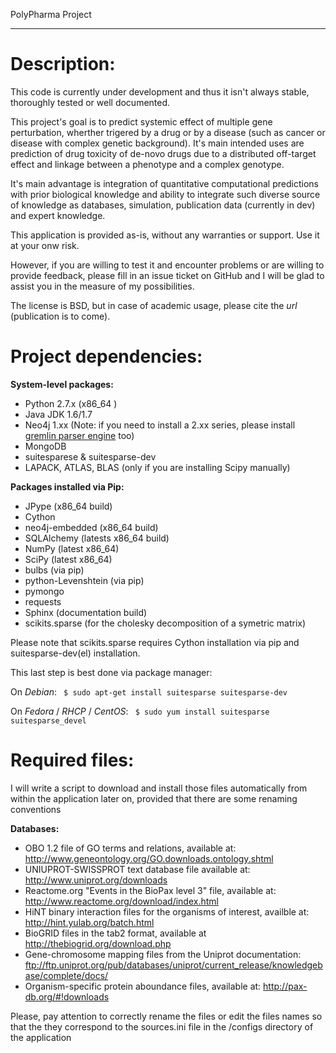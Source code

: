 PolyPharma Project
******************

Description:
============

This code is currently under development and thus it isn't always stable, thoroughly tested or well documented.

This project's goal is to predict systemic effect of multiple gene perturbation, wherther trigered by a drug or by
a disease (such as cancer or disease with complex genetic background). It's main intended uses are prediction of
drug toxicity of de-novo drugs due to a distributed off-target effect and linkage between a phenotype and a complex
genotype.

It's main advantage is integration of quantitative computational predictions with prior biological knowledge and
ability to integrate such diverse source of knowledge as databases, simulation, publication data (currently in dev)
and expert knowledge.

This application is provided as-is, without any warranties or support. Use it at your onw risk.

However, if you are willing to test it and encounter problems or are willing to provide feedback, please fill in
an issue ticket on GitHub and I will be glad to assist you in the measure of my possibilities.

The license is BSD, but in case of academic usage, please cite the *url* (publication is to come).



Project dependencies:
=====================

**System-level packages:**

* Python 2.7.x (x86_64 )
* Java JDK 1.6/1.7
* Neo4j 1.xx (Note: if you need to install a 2.xx series, please install [gremlin parser engine](https://github.com/neo4j-contrib/gremlin-plugin) too)
* MongoDB
* suitesparese & suitesparse-dev
* LAPACK, ATLAS, BLAS (only if you are installing Scipy manually)


**Packages installed via Pip:**

* JPype (x86_64 build)
* Cython
* neo4j-embedded (x86_64 build)
* SQLAlchemy (latests x86_64 build)
* NumPy (latest x86_64)
* SciPy (latest x86_64)
* bulbs (via pip)
* python-Levenshtein (via pip)
* pymongo
* requests
* Sphinx (documentation build)
* scikits.sparse (for the cholesky decomposition of a symetric matrix)


Please note that scikits.sparse requires Cython installation via pip and suitesparse-dev(el) installation.

This last step is best done via package manager:

On *Debian*:   ```  $ sudo apt-get install suitesparse suitesparse-dev ```

On *Fedora* / *RHCP* / *CentOS*:    ```  $ sudo yum install suitesparse suitesparse_devel ```


Required files:
===============
I will write a script to download and install those files automatically from within the application later on,
provided that there are some renaming conventions


**Databases:**
* OBO 1.2 file of GO terms and relations, available at: http://www.geneontology.org/GO.downloads.ontology.shtml
* UNIUPROT-SWISSPROT text database file available at: http://www.uniprot.org/downloads
* Reactome.org "Events in the BioPax level 3" file, available at: http://www.reactome.org/download/index.html
* HiNT binary interaction files for the organisms of interest, availble at: http://hint.yulab.org/batch.html
* BioGRID files in the tab2 format, available at http://thebiogrid.org/download.php
* Gene-chromosome mapping files from the Uniprot documentation: ftp://ftp.uniprot.org/pub/databases/uniprot/current_release/knowledgebase/complete/docs/
* Organism-specific protein aboundance files, available at: http://pax-db.org/#!downloads

Please, pay attention to correctly rename the files or edit the files names so that the they correspond to the sources.ini
file in the /configs directory of the application
